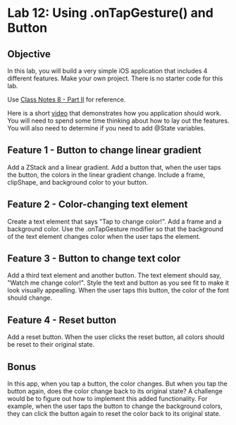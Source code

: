 # Lab 12: Using .onTapGesture() and Button

## Objective
In this lab, you will build a very simple iOS application that includes 4 different features. Make your own project. There is no starter code for this lab.

Use [Class Notes 8 - Part II](https://github.com/lmansfieldPC/iOSAppDevelopment/blob/main/Class_Notes8_AddingDesignToApps.md) for reference.


Here is a short [video](https://drive.google.com/file/d/1TcUzXTJ53Dl9u0Kbp2993csV5emrTJp2/view?usp=sharing) that demonstrates how you application should work. You will need to spend some time thinking about how to lay out the features. You will also need to determine if you need to add @State variables.


## Feature 1 - Button to change linear gradient
Add a ZStack and a linear gradient. Add a button that, when the user taps the button, the colors in the linear gradient change.  Include a frame, clipShape, and background color to your button. 

## Feature 2 - Color-changing text element
Create a text element that says "Tap to change color!". Add a frame and a background color. Use the .onTapGesture modifier so that the background of the text element changes color when the user taps the element. 

## Feature 3 - Button to change text color
Add a third text element and another button. The text element should say, "Watch me change color!". Style the text and button as you see fit to make it look visually appealling. When the user taps this button, the color of the font should change.

## Feature 4 - Reset button
Add a reset button. When the user clicks the reset button, all colors should be reset to their original state. 


## Bonus
In this app, when you tap a button, the color changes. But when you tap the button again, does the color change back to its original state? A challenge would be to figure out how to implement this added functionality. For example, when the user taps the button to change the background colors, they can click the button again to reset the color back to its original state.